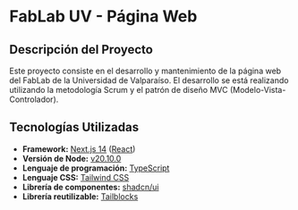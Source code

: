 # FabLab UV - Página Web

## Descripción del Proyecto

Este proyecto consiste en el desarrollo y mantenimiento de la página web del FabLab de la Universidad de Valparaíso. El desarrollo se está realizando utilizando la metodología Scrum y el patrón de diseño MVC (Modelo-Vista-Controlador).

## Tecnologías Utilizadas

- **Framework:** [Next.js 14](https://nextjs.org) ([React](https://es.react.dev))
- **Versión de Node:** [v20.10.0](https://nodejs.org/en/download/package-manager)
- **Lenguaje de programación:** [TypeScript](https://www.typescriptlang.org)
- **Lenguaje CSS:** [Tailwind CSS](https://tailwindcss.com)
- **Librería de componentes:** [shadcn/ui](https://ui.shadcn.com)
- **Librería reutilizable:** [Tailblocks](https://tailblocks.cc)
